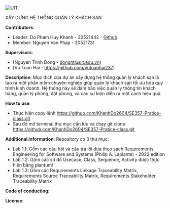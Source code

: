 ![UIT](https://img.shields.io/badge/from-UIT%20VNUHCM-blue?style=for-the-badge&link=https%3A%2F%2Fwww.uit.edu.vn%2F)

XÂY DỰNG HỆ THỐNG QUẢN LÝ KHÁCH SẠN

**Contributors**:

- Leader: Do Pham Huy Khanh - 20521442 - [Github](https://github.com/KhanhDo2604)
- Member: Nguyen Van Phap - 20521731

**Supervisors**:

- [Nguyen Trinh Dong - dongnt@uit.edu.vn)
- [Vu Tuan Hai - https://github.com/vutuanhai237)

**Description**: Mục đích của dự án xây dựng hệ thống quản lý khách sạn là tạo ra một phần mềm chuyên nghiệp giúp quản lý khách sạn tối ưu hóa quy trình kinh doanh. Hệ thống này sẽ đảm bảo việc quản lý thông tin khách hàng, quản lý phòng, đặt phòng, và các sự kiện diễn ra một cách hiệu quả. 

**How to use**:
- Thực hiện copy lệnh https://github.com/KhanhDo2604/SE357-Pratice-class.git
- Sau đó mở terminal thư mục cần lưu và chạy git clone https://github.com/KhanhDo2604/SE357-Pratice-class.git

**Additional information**: 
Repository có 3 thư mục:
- Lab 1.1: Gồm các câu hỏi và câu trả lời dựa theo sách Requirements Engineering for Software and Systems (Philip A. Laplante) - 2022 edition
- Lab 1.2: Gồm các sơ đồ Usecase, Class, Sequence, Activity được thực hiện bằng plantuml
- Lab 1.3: Gồm các Requirements Linkage Traceability Matrix, Requirements Source Traceability Matrix, Requirements Stakeholder Traceability Matrix

**Code of conducting**:

**License**:
